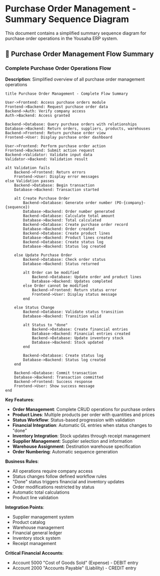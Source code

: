 # Purchase Order Management - Summary Sequence Diagram

This document contains a simplified summary sequence diagram for purchase order operations in the Yousaha ERP system.

## 🛒 Purchase Order Management Flow Summary

### Complete Purchase Order Operations Flow
**Description**: Simplified overview of all purchase order management operations

```sequence
title Purchase Order Management - Complete Flow Summary

User->Frontend: Access purchase orders module
Frontend->Backend: Request purchase order data
Backend->Auth: Verify company access
Auth->Backend: Access granted

Backend->Database: Query purchase orders with relationships
Database->Backend: Return orders, suppliers, products, warehouses
Backend->Frontend: Return purchase order view
Frontend->User: Display purchase order dashboard

User->Frontend: Perform purchase order action
Frontend->Backend: Submit action request
Backend->Validator: Validate input data
Validator->Backend: Validation result

alt Validation fails
    Backend->Frontend: Return errors
    Frontend->User: Display error messages
else Validation passes
    Backend->Database: Begin transaction
    Database->Backend: Transaction started
    
    alt Create Purchase Order
        Backend->Database: Generate order number (PO-{company}-{sequence})
        Database->Backend: Order number generated
        Backend->Database: Calculate total amount
        Database->Backend: Total calculated
        Backend->Database: Create purchase order record
        Database->Backend: Order created
        Backend->Database: Create product lines
        Database->Backend: Product lines created
        Backend->Database: Create status log
        Database->Backend: Status log created
        
    else Update Purchase Order
        Backend->Database: Check order status
        Database->Backend: Status returned
        
        alt Order can be modified
            Backend->Database: Update order and product lines
            Database->Backend: Updates completed
        else Order cannot be modified
            Backend->Frontend: Return status error
            Frontend->User: Display status message
        end
        
    else Status Change
        Backend->Database: Validate status transition
        Database->Backend: Transition valid
        
        alt Status to "done"
            Backend->Database: Create financial entries
            Database->Backend: Financial entries created
            Backend->Database: Update inventory stock
            Database->Backend: Stock updated
        end
        
        Backend->Database: Create status log
        Database->Backend: Status log created
    end
    
    Backend->Database: Commit transaction
    Database->Backend: Transaction committed
    Backend->Frontend: Success response
    Frontend->User: Show success message
end
```

**Key Features**:
- **Order Management**: Complete CRUD operations for purchase orders
- **Product Lines**: Multiple products per order with quantities and prices
- **Status Workflow**: Status-based progression with validation
- **Financial Integration**: Automatic GL entries when status changes to "done"
- **Inventory Integration**: Stock updates through receipt management
- **Supplier Management**: Supplier selection and information
- **Warehouse Assignment**: Destination warehouse specification
- **Order Numbering**: Automatic sequence generation

**Business Rules**:
- All operations require company access
- Status changes follow defined workflow rules
- "Done" status triggers financial and inventory updates
- Order modifications restricted by status
- Automatic total calculations
- Product line validation

**Integration Points**:
- Supplier management system
- Product catalog
- Warehouse management
- Financial general ledger
- Inventory stock system
- Receipt management

**Critical Financial Accounts**:
- Account 5000 "Cost of Goods Sold" (Expense) - DEBIT entry
- Account 2000 "Accounts Payable" (Liability) - CREDIT entry
